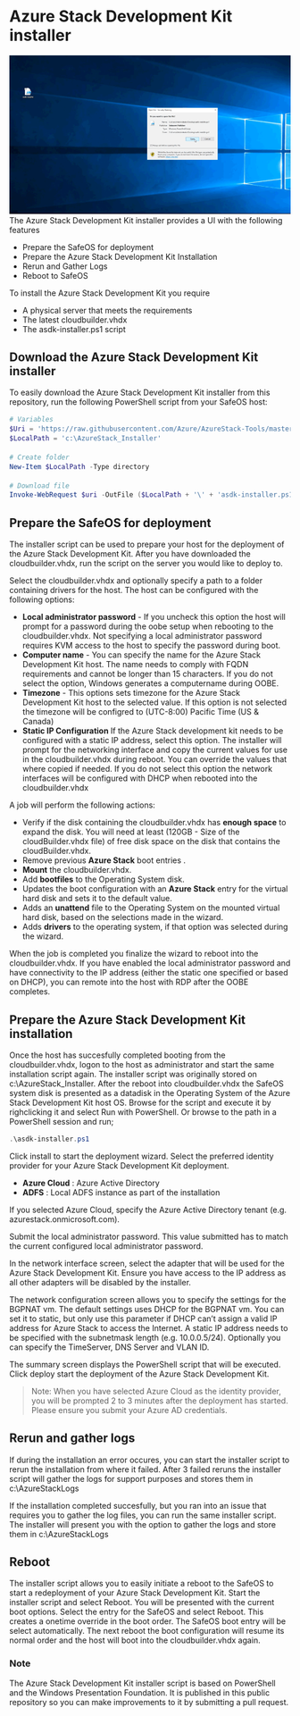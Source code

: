 # Azure Stack Development Kit installer
![Deployment tool](/Deployment/Deployment.gif)
The Azure Stack Development Kit installer provides a UI with the following features

- Prepare the SafeOS for deployment
- Prepare the Azure Stack Development Kit Installation
- Rerun and Gather Logs
- Reboot to SafeOS

To install the Azure Stack Development Kit you require

- A physical server that meets the requirements
- The latest cloudbuilder.vhdx
- The asdk-installer.ps1 script

## Download the Azure Stack Development Kit installer

To easily download the Azure Stack Development Kit installer from this repository, run the following PowerShell script from your SafeOS host:

```powershell
# Variables
$Uri = 'https://raw.githubusercontent.com/Azure/AzureStack-Tools/master/Deployment/asdk-installer.ps1'
$LocalPath = 'c:\AzureStack_Installer'

# Create folder
New-Item $LocalPath -Type directory

# Download file
Invoke-WebRequest $uri -OutFile ($LocalPath + '\' + 'asdk-installer.ps1')
```

## Prepare the SafeOS for deployment

The installer script can be used to prepare your host for the deployment of the Azure Stack Development Kit. After you have downloaded the cloudbuilder.vhdx, run the script on the server you would like to deploy to.

Select the cloudbuilder.vhdx and optionally specify a path to a folder containing drivers for the host.
The host can be configured with the following options:
 - **Local administrator password** - If you uncheck this option the host will prompt for a password during the oobe setup when rebooting to the cloudbuilder.vhdx. Not specifying a local administrator password requires KVM access to the host to specify the password during boot.
 - **Computer name** - You can specify the name for the Azure Stack Development Kit host. The name needs to comply with FQDN requirements and cannot be longer than 15 characters. If you do not select the option, Windows generates a computername during OOBE.
 - **Timezone** - This options sets timezone for the Azure Stack Development Kit host to the selected value. If this option is not selected the timezone will be configred to (UTC-8:00) Pacific Time (US & Canada)
 - **Static IP Configuration** If the Azure Stack development kit needs to be configured with a static IP address, select this option. The installer will prompt for the networking interface and copy the current values for use in the cloudbuilder.vhdx during reboot. You can override the values that where copied if needed. If you do not select this option the network interfaces will be configured with DHCP when rebooted into the cloudbuilder.vhdx

 A job will perform the following actions:

  - Verify if the disk containing the cloudbuilder.vhdx has **enough space** to expand the disk. You will need at least (120GB - Size of the cloudBuilder.vhdx file) of free disk space on the disk that contains the cloudBuilder.vhdx.
  - Remove previous **Azure Stack** boot entries .
  - **Mount** the cloudbuilder.vhdx.
  - Add **bootfiles** to the Operating System disk.
  - Updates the boot configuration with an **Azure Stack** entry for the virtual hard disk and sets it to the default value.
  - Adds an **unattend** file to the Operating System on the mounted virtual hard disk, based on the selections made in the wizard.
  - Adds **drivers** to the operating system, if that option was selected during the wizard.

When the job is completed you finalize the wizard to reboot into the cloudbuilder.vhdx. If you have enabled the local administrator password and have connectivity to the IP address (either the static one specified or based on DHCP), you can remote into the host with RDP after the OOBE completes.

## Prepare the Azure Stack Development Kit installation

Once the host has succesfully completed booting from the cloudbuilder.vhdx, logon to the host as administrator and start the same installation script again. The installer script was originally stored on c:\AzureStack_Installer. After the reboot into cloudbuilder.vhdx the SafeOS system disk is presented as a datadisk in the Operating System of the Azure Stack Development Kit host OS. Browse for the script and execute it by righclicking it and select Run with PowerShell. Or browse to the path in a PowerShell session and run; 

```powershell
.\asdk-installer.ps1
```

Click install to start the deployment wizard. Select the preferred identity provider for your Azure Stack Development Kit deployment.

 - **Azure Cloud** : Azure Active Directory
 - **ADFS** : Local ADFS instance as part of the installation

If you selected Azure Cloud, specify the Azure Active Directory tenant (e.g. azurestack.onmicrosoft.com). 

Submit the local administrator password. This value submitted has to match the current configured local administrator password.

In the network interface screen, select the adapter that will be used for the Azure Stack Development Kit. Ensure you have access to the IP address as all other adapters will be disabled by the installer.

The network configuration screen allows you to specify the settings for the BGPNAT vm. The default settings uses DHCP for the BGPNAT vm. You can set it to static, but only use this parameter if DHCP can’t assign a valid IP address for Azure Stack to access the Internet. A static IP address needs to be specified with the subnetmask length (e.g. 10.0.0.5/24). Optionally you can specify the TimeServer, DNS Server and VLAN ID.

The summary screen displays the PowerShell script that will be executed. Click deploy start the deployment of the Azure Stack Development Kit.

> Note: When you have selected Azure Cloud as the identity provider, you will be prompted 2 to 3 minutes after the deployment has started. Please ensure you submit your Azure AD credentials.

## Rerun and gather logs

If during the installation an error occures, you can start the installer script to rerun the installation from where it failed. After 3 failed reruns the installer script will gather the logs for support purposes and stores them in c:\AzureStackLogs

If the installation completed succesfully, but you ran into an issue that requires you to gather the log files, you can run the same installer script. The installer will present you with the option to gather the logs and store them in c:\AzureStackLogs

## Reboot

The installer script allows you to easily initiate a reboot to the SafeOS to start a redeployment of your Azure Stack Development Kit. Start the installer script and select Reboot. You will be presented with the current boot options. Select the entry for the SafeOS and select Reboot. This creates a onetime override in the boot order. The SafeOS boot entry will be select automatically. The next reboot the boot configuration will resume its normal order and the host will boot into the cloudbuilder.vhdx again.

### Note
The Azure Stack Development Kit installer script is based on PowerShell and the Windows Presentation Foundation. It is published in this public repository so you can make improvements to it by submitting a pull request.